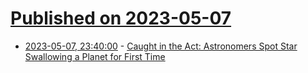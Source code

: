 # [Published on 2023-05-07](index.md)

* [2023-05-07, 23:40:00](https://soylentnews.org/article.pl?sid=23/05/07/1327229&from=rss) - [Caught in the Act: Astronomers Spot Star Swallowing a Planet for First Time](https://soylentnews.org/article.pl?sid=23/05/07/1327229&from=rss)
